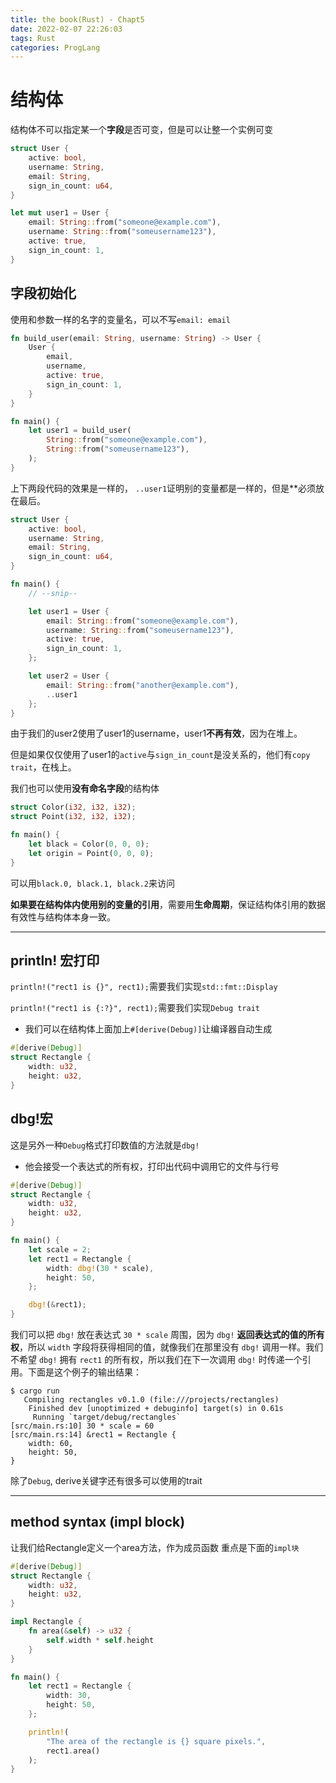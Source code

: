 ```yaml
---
title: the book(Rust) - Chapt5
date: 2022-02-07 22:26:03
tags: Rust
categories: ProgLang
---
```

<style>
img{
    width: 80%;
}
</style>

<!--more-->

# 结构体

结构体不可以指定某一个**字段**是否可变，但是可以让整一个实例可变

```Rust
struct User {
    active: bool,
    username: String,
    email: String,
    sign_in_count: u64,
}

let mut user1 = User {
    email: String::from("someone@example.com"),
    username: String::from("someusername123"),
    active: true,
    sign_in_count: 1,
}
```

## 字段初始化
使用和参数一样的名字的变量名，可以不写`email: email`
```Rust
fn build_user(email: String, username: String) -> User {
    User {
        email,
        username,
        active: true,
        sign_in_count: 1,
    }
}

fn main() {
    let user1 = build_user(
        String::from("someone@example.com"),
        String::from("someusername123"),
    );
}
```

上下两段代码的效果是一样的，
`..user1`证明别的变量都是一样的，但是**必须放在最后。

```Rust
struct User {
    active: bool,
    username: String,
    email: String,
    sign_in_count: u64,
}

fn main() {
    // --snip--

    let user1 = User {
        email: String::from("someone@example.com"),
        username: String::from("someusername123"),
        active: true,
        sign_in_count: 1,
    };

    let user2 = User {
        email: String::from("another@example.com"),
        ..user1
    };
}
```

由于我们的user2使用了user1的username，user1**不再有效**，因为在堆上。

但是如果仅仅使用了user1的`active`与`sign_in_count`是没关系的，他们有`copy trait`，在栈上。

我们也可以使用**没有命名字段**的结构体

```Rust
struct Color(i32, i32, i32);
struct Point(i32, i32, i32);

fn main() {
    let black = Color(0, 0, 0);
    let origin = Point(0, 0, 0);
}
```

可以用`black.0, black.1, black.2`来访问

**如果要在结构体内使用别的变量的引用**，需要用**生命周期**，保证结构体引用的数据有效性与结构体本身一致。

---

## println! 宏打印

`println!("rect1 is {}", rect1);`需要我们实现`std::fmt::Display`

`println!("rect1 is {:?}", rect1);`需要我们实现`Debug trait`
* 我们可以在结构体上面加上`#[derive(Debug)]`让编译器自动生成

```Rust
#[derive(Debug)] 
struct Rectangle {
    width: u32,
    height: u32,
}
```

## dbg!宏

这是另外一种`Debug`格式打印数值的方法就是`dbg!`
* 他会接受一个表达式的所有权，打印出代码中调用它的文件与行号

```Rust
#[derive(Debug)]
struct Rectangle {
    width: u32,
    height: u32,
}

fn main() {
    let scale = 2;
    let rect1 = Rectangle {
        width: dbg!(30 * scale),
        height: 50,
    };

    dbg!(&rect1);
}
```
我们可以把 `dbg!` 放在表达式 `30 * scale` 周围，因为 `dbg!` **返回表达式的值的所有权**，所以 `width` 字段将获得相同的值，就像我们在那里没有 `dbg!` 调用一样。我们不希望 `dbg!` 拥有 `rect1` 的所有权，所以我们在下一次调用 `dbg!` 时传递一个引用。下面是这个例子的输出结果：

```
$ cargo run
   Compiling rectangles v0.1.0 (file:///projects/rectangles)
    Finished dev [unoptimized + debuginfo] target(s) in 0.61s
     Running `target/debug/rectangles`
[src/main.rs:10] 30 * scale = 60
[src/main.rs:14] &rect1 = Rectangle {
    width: 60,
    height: 50,
}
```

除了`Debug`, derive关键字还有很多可以使用的trait

---

## method syntax (impl block)

让我们给Rectangle定义一个area方法，作为成员函数
重点是下面的`impl块`

```Rust
#[derive(Debug)]
struct Rectangle {
    width: u32,
    height: u32,
}

impl Rectangle {
    fn area(&self) -> u32 {
        self.width * self.height
    }
}

fn main() {
    let rect1 = Rectangle {
        width: 30,
        height: 50,
    };

    println!(
        "The area of the rectangle is {} square pixels.",
        rect1.area()
    );
}
```



